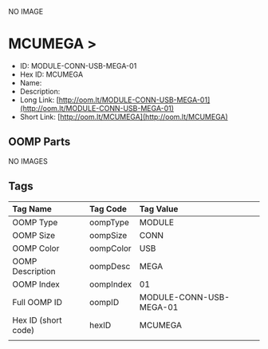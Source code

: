 


  
NO IMAGE  
# MCUMEGA > 

- ID: MODULE-CONN-USB-MEGA-01
- Hex ID: MCUMEGA
- Name: 
- Description: 
- Long Link: [http://oom.lt/MODULE-CONN-USB-MEGA-01](http://oom.lt/MODULE-CONN-USB-MEGA-01)
- Short Link: [http://oom.lt/MCUMEGA](http://oom.lt/MCUMEGA)

## OOMP Parts
  
NO IMAGES  
## Tags
  

|Tag Name|Tag Code|Tag Value|
| :--- | :--- | :--- |
|OOMP Type|oompType|MODULE|
|OOMP Size|oompSize|CONN|
|OOMP Color|oompColor|USB|
|OOMP Description|oompDesc|MEGA|
|OOMP Index|oompIndex|01|
|Full OOMP ID|oompID|MODULE-CONN-USB-MEGA-01|
|Hex ID (short code)|hexID|MCUMEGA|
||||
